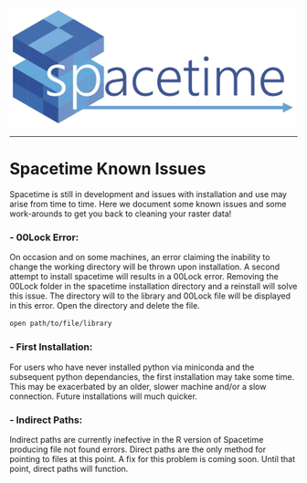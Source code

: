 
![Spacetime logo](img/barraLogo.png)


-----------------

# Spacetime Known Issues

Spacetime is still in development and issues with installation and use may arise from time to time. Here we document some known issues and some work-arounds to get you back to cleaning your raster data!



### - 00Lock Error:
On occasion and on some machines, an error claiming the inability to change the working directory will be thrown upon installation. A second attempt to install spacetime will results in a 00Lock error. Removing the 00Lock folder in the spacetime installation directory and a reinstall will solve this issue. The directory will to the library and 00Lock file will be displayed in this error. Open the directory and delete the file.

```bash
open path/to/file/library

```


### - First Installation:
For users who have never installed python via miniconda and the subsequent python dependancies, the first installation may take some time. This may be exacerbated by an older, slower machine and/or a slow connection. Future installations will much quicker. 

### - Indirect Paths:
Indirect paths are currently inefective in the R version of Spacetime producing file not found errors. Direct paths are the only method for pointing to files at this point. A fix for this problem is coming soon. Until that point, direct paths will function.





